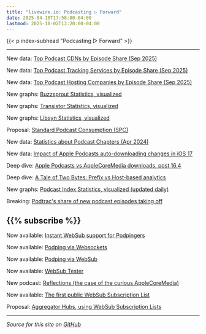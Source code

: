 ```yaml
---
title: "livewire.io: Podcasting ▷ Forward"
date: 2025-04-10T17:58:00-04:00
lastmod: 2025-10-02T13:20:00-04:00
---
```


{{< p index-subhead "Podcasting ▷ Forward" >}}

---

New data: [Top Podcast CDNs by Episode Share (Sep 2025)](/podcast-cdns-by-episode-share)

New data: [Top Podcast Tracking Services by Episode Share (Sep 2025)](/podcast-trackers-by-episode-share)

New data: [Top Podcast Hosting Companies by Episode Share (Sep 2025)](/podcast-hosts-by-episode-share)

New graphs: [Buzzsprout Statistics, visualized](/buzzsprout-stats-visualized)

New graphs: [Transistor Statistics, visualized](/transistor-stats-visualized)

New graphs: [Libsyn Statistics, visualized](/libsyn-stats-visualized)

Proposal: [Standard Podcast Consumption (SPC)](/spc)

New data: [Statistics about Podcast Chapters (Apr 2024)](/podcast-chapters-stats)

New data: [Impact of Apple Podcasts auto-downloading changes in iOS 17](/tracking-apple-podcasts-ios17-changes)

Deep dive: [Apple Podcasts vs AppleCoreMedia downloads, post 16.4](/apple-podcasts-vs-applecoremedia)

Deep dive: [A Tale of Two Bytes: Prefix vs Host-based analytics](/a-tale-of-two-bytes-prefix-vs-host-based-analytics)

New graphs: [Podcast Index Statistics, visualized (updated daily)](/podcast-index-stats-visualized)

Breaking: [Podtrac's share of new podcast episodes taking off](/podtrac-share-of-new-episodes-taking-off)

{{% subscribe %}}
---

Now available: [Instant WebSub support for Podpingers](/instant-websub-for-podpingers)

Now available: [Podping via Websockets](/podping-via-websockets)

Now available: [Podping via WebSub](/podping-via-websub)

Now available: [WebSub Tester](/websub-tester)

New podcast: [Reflections (the case of the curious AppleCoreMedia)](/new-podcast-reflections)

Now available: [The first public WebSub Subscription List](/first-public-subscription-list)

Proposal: [Aggregator Hubs, using WebSub Subscription Lists](/aggregator-hubs)

---

*Source for this site on [GitHub](https://github.com/skymethod/livewire-web)*
